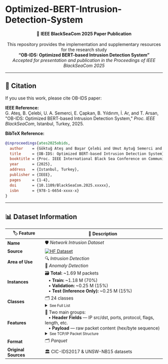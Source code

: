 # Optimized-BERT-Intrusion-Detection-System


<p align="center">
  📄 <b>IEEE BlackSeaCom 2025 Paper Publication</b><br><br>
  This repository provides the implementation and supplementary resources for the research study<br>
  <b>“OB-IDS: Optimized BERT-based Intrusion Detection System”</b><br>
  <i>Accepted for presentation and publication in the Proceedings of IEEE BlackSeaCom 2025</i>
</p>

---

## 📜 Citation  

If you use this work, please cite OB-IDS paper:  

**IEEE Reference:**  
G. Ateş, B. Çelebi, U. A. Semerci, E. Çapkan, B. Yıldırım, İ. Ar, and T. Arsan,  
"OB-IDS: Optimized BERT-based Intrusion Detection System," *Proc. IEEE BlackSeaCom*, Istanbul, Turkey, 2025.  

**BibTeX Reference:**  

```bibtex
@inproceedings{ates2025obids,
  author    = {Göktuğ Ateş and Başar Çelebi and Umut Aytuğ Semerci and Emircan Çapkan and Batuhan Yıldırım and İlktan Ar and Taner Arsan},
  title     = {OB-IDS: Optimized BERT-based Intrusion Detection System},
  booktitle = {Proc. IEEE International Black Sea Conference on Communications and Networking (BlackSeaCom)},
  year      = {2025},
  address   = {Istanbul, Turkey},
  publisher = {IEEE},
  pages     = {1-4},                   
  doi       = {10.1109/BlackSeaCom.2025.xxxxx},  
  isbn      = {978-1-6654-xxxx-x}      
}
```

---

## 📊 Dataset Information

| 🏷️ Feature   | 📌 Description |
|--------------|--------------------------------------------------------------------------|
| **Name**     | 🛡️ *Network Intrusion Dataset* |
| **Source**   | [![HF Dataset](https://img.shields.io/badge/HuggingFace-Network--Intrusion--Dataset-%23ffcc00?logo=huggingface&logoColor=white&style=for-the-badge)](https://huggingface.co/datasets/gates04/network-intrusion-dataset) |
| **Area of Use** | 🔍 *Intrusion Detection* <br> 🚨 *Anomaly Detection* |
| **Instances**      | 🗃 **Total:** ~1.69 M packets <br>&nbsp;&nbsp;&nbsp;• **Train:** ~1.18 M (70%) <br>&nbsp;&nbsp;&nbsp;• **Validation:** ~0.25 M (15%) <br>&nbsp;&nbsp;&nbsp;• **Test (Inference Only):** ~0.25 M (15%) |
| **Classes** | 🗂️ 24 classes <br><details><summary><small>See Full List</small></summary> <table border="1" cellspacing="0" cellpadding="5" style="font-size:90%"> <tr><th>Category</th><th>Classes</th></tr><tr><td><b>🟢 Normal</b></td><td>Normal</td></tr><tr><td><b>🛡 DoS / DDoS</b></td><td>Slowloris, GoldenEye, Hulk, SlowHTTPTest, DDoS</td></tr><tr><td><b>🌐 Web Attacks</b></td><td>XSS, SQL Injection, Brute Force</td></tr><tr><td><b>⚙️ Other Attacks</b></td><td>Exploit, Fuzzers, Infiltration, PortScan, Bot, Heartbleed, Worms</td></tr></table> </details> | 
| **Features** | 🧩 Two main groups: <br>&nbsp;&nbsp;&nbsp;• **Header Fields** — IP src/dst, ports, protocol, flags, length, etc. <br>&nbsp;&nbsp;&nbsp;• **Payload** — raw packet content (hex/byte sequence) <br><details><summary><small>See TCP/IP Packet Structure </small></summary><br><img src="Docs/Fine-Tuning-Approaches/TCP-IP-Packet-Structure.png" alt="TCP/IP Packet Structure" width="90%"></details> |
| **Format**   | 🗂️ *Parquet* |
| **Original Sources** | 🏛️ CIC-IDS2017 & UNSW-NB15 datasets |
